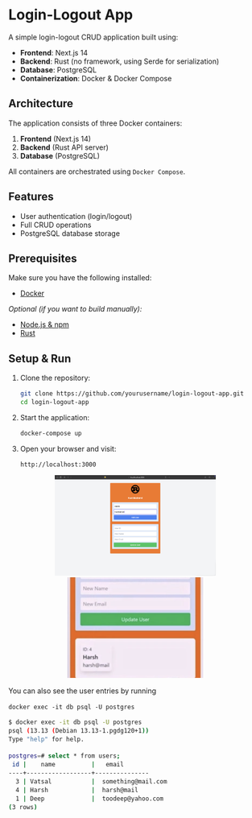 # Login-Logout App

A simple login-logout CRUD application built using:

- **Frontend**: Next.js 14
- **Backend**: Rust (no framework, using Serde for serialization)
- **Database**: PostgreSQL
- **Containerization**: Docker & Docker Compose

## Architecture

The application consists of three Docker containers:
1. **Frontend** (Next.js 14)
2. **Backend** (Rust API server)
3. **Database** (PostgreSQL)

All containers are orchestrated using `Docker Compose`.

## Features

- User authentication (login/logout)
- Full CRUD operations
- PostgreSQL database storage

## Prerequisites

Make sure you have the following installed:

- [Docker](https://www.docker.com/)

_Optional (if you want to build manually):_
- [Node.js & npm](https://nodejs.org/)
- [Rust](https://www.rust-lang.org/)

## Setup & Run

1. Clone the repository:
   ```sh
   git clone https://github.com/yourusername/login-logout-app.git
   cd login-logout-app
   ```
2. Start the application:
   ```sh
   docker-compose up
   ```
3. Open your browser and visit:
   ```
   http://localhost:3000
   ```

<p align="center">
  <img src="images/overview.png" height="200">
  <img src="images/entry.png" height="200">
</p>


You can also see the user entries by running

`docker exec -it db psql -U postgres`
```sh
$ docker exec -it db psql -U postgres
psql (13.13 (Debian 13.13-1.pgdg120+1))
Type "help" for help.

postgres=# select * from users;
 id |    name          |   email    
----+------------------+---------------
  3 | Vatsal           |  something@mail.com
  4 | Harsh            |  harsh@mail
  1 | Deep             |  toodeep@yahoo.com
(3 rows)
```
